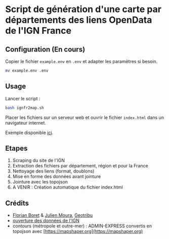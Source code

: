 # Script de génération d'une carte par départements des liens OpenData de l'IGN France

## Configuration (En cours)

Copier le fichier `example.env` en `.env` et adapter les paramètres si besoin.

```bash
mv example.env .env
```

## Usage

Lancer le script :

```bash
bash ignfr2map.sh
```

Placer les fichiers sur un serveur web et ouvrir le fichier `index.html` dans un navigateur internet.

Exemple disponible [ici](https://geotribu.github.io/ign-fr-opendata-download-ui/index.html).

## Etapes

1. Scraping du site de l'IGN
2. Extraction des fichiers par département, région et pour la France
3. Nettoyage des liens (format, doublons)
4. Mise en forme des données avant jointure
5. Jointure avec les topojson 
6. A VENIR : Création automatique du fichier index.html

## Crédits

- [Florian Boret](https://static.geotribu.fr/team/fbor/) & [Julien Moura](https://static.geotribu.fr/team/jmou/), [Geotribu](https://static.geotribu.fr)
- [ouverture des données de l'IGN](https://geoservices.ign.fr/documentation/diffusion/telechargement-donnees-libres.html)
- contours (métropole et outre-mer) : ADMIN-EXPRESS convertis en topojson avec [https://mapshaper.org](https://mapshaper.org)
